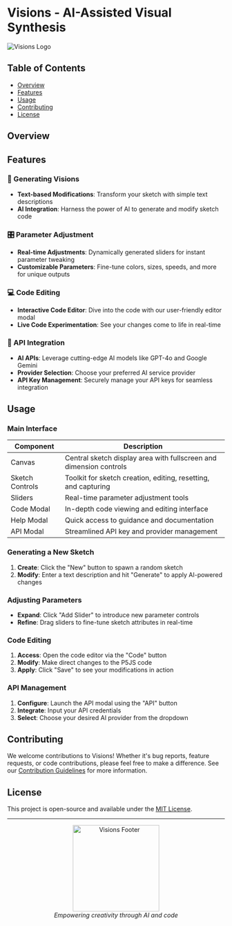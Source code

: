# Visions - AI-Assisted Visual Synthesis

![Visions Logo](path/to/logo.png)

## Table of Contents
- [Overview](#overview)
- [Features](#features)
- [Usage](#usage)
- [Contributing](#contributing)
- [License](#license)

## Overview

## Features

### 🎨 Generating Visions
- **Text-based Modifications**: Transform your sketch with simple text descriptions
- **AI Integration**: Harness the power of AI to generate and modify sketch code

### 🎛️ Parameter Adjustment
- **Real-time Adjustments**: Dynamically generated sliders for instant parameter tweaking
- **Customizable Parameters**: Fine-tune colors, sizes, speeds, and more for unique outputs

### 💻 Code Editing
- **Interactive Code Editor**: Dive into the code with our user-friendly editor modal
- **Live Code Experimentation**: See your changes come to life in real-time

### 🤖 API Integration
- **AI APIs**: Leverage cutting-edge AI models like GPT-4o and Google Gemini
- **Provider Selection**: Choose your preferred AI service provider
- **API Key Management**: Securely manage your API keys for seamless integration

## Usage

### Main Interface

| Component | Description |
|-----------|-------------|
| Canvas | Central sketch display area with fullscreen and dimension controls |
| Sketch Controls | Toolkit for sketch creation, editing, resetting, and capturing |
| Sliders | Real-time parameter adjustment tools |
| Code Modal | In-depth code viewing and editing interface |
| Help Modal | Quick access to guidance and documentation |
| API Modal | Streamlined API key and provider management |

### Generating a New Sketch

1. **Create**: Click the "New" button to spawn a random sketch
2. **Modify**: Enter a text description and hit "Generate" to apply AI-powered changes

### Adjusting Parameters

- **Expand**: Click "Add Slider" to introduce new parameter controls
- **Refine**: Drag sliders to fine-tune sketch attributes in real-time

### Code Editing

1. **Access**: Open the code editor via the "Code" button
2. **Modify**: Make direct changes to the P5JS code
3. **Apply**: Click "Save" to see your modifications in action

### API Management

1. **Configure**: Launch the API modal using the "API" button
2. **Integrate**: Input your API credentials
3. **Select**: Choose your desired AI provider from the dropdown

## Contributing

We welcome contributions to Visions! Whether it's bug reports, feature requests, or code contributions, please feel free to make a difference. See our [Contribution Guidelines](CONTRIBUTING.md) for more information.

## License

This project is open-source and available under the [MIT License](LICENSE).

---

<p align="center">
  <img src="path/to/footer-image.png" alt="Visions Footer" width="200">
  <br>
  <i>Empowering creativity through AI and code</i>
</p>